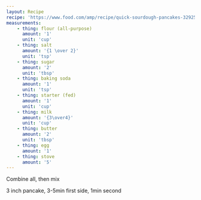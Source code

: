 ```yaml
---
layout: Recipe
recipe: 'https://www.food.com/amp/recipe/quick-sourdough-pancakes-329255'
measurements:
    - thing: flour (all-purpose)
      amount: '1'
      unit: 'cup'
    - thing: salt
      amount: '{1 \over 2}'
      unit: 'tsp'
    - thing: sugar
      amount: '2'
      unit: 'tbsp'
    - thing: baking soda
      amount: '1'
      unit: 'tsp'
    - thing: starter (fed)
      amount: '1'
      unit: 'cup'
    - thing: milk
      amount: '{3\over4}'
      unit: 'cup'
    - thing: butter
      amount: '2'
      unit: 'tbsp'
    - thing: egg
      amount: '1'
    - thing: stove
      amount: '5'
---
```

Combine all, then mix

3 inch pancake, 3-5min first side, 1min second